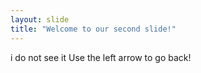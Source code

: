 ```yaml
---
layout: slide
title: "Welcome to our second slide!"
---
```

i do not see it
Use the left arrow to go back!

